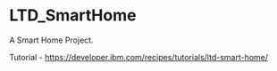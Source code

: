 # LTD_SmartHome
A Smart Home Project.

Tutorial - https://developer.ibm.com/recipes/tutorials/ltd-smart-home/
